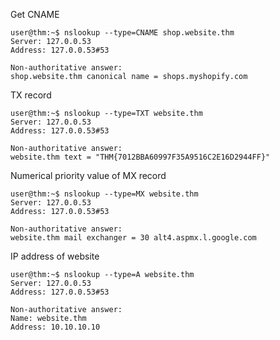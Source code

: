 Get CNAME

```
user@thm:~$ nslookup --type=CNAME shop.website.thm
Server: 127.0.0.53
Address: 127.0.0.53#53

Non-authoritative answer:
shop.website.thm canonical name = shops.myshopify.com

```

TX record

```
user@thm:~$ nslookup --type=TXT website.thm
Server: 127.0.0.53
Address: 127.0.0.53#53

Non-authoritative answer:
website.thm text = "THM{7012BBA60997F35A9516C2E16D2944FF}"
```

Numerical priority value of MX record

```
user@thm:~$ nslookup --type=MX website.thm
Server: 127.0.0.53
Address: 127.0.0.53#53

Non-authoritative answer:
website.thm mail exchanger = 30 alt4.aspmx.l.google.com
```

IP address of website

```
user@thm:~$ nslookup --type=A website.thm
Server: 127.0.0.53
Address: 127.0.0.53#53

Non-authoritative answer:
Name: website.thm
Address: 10.10.10.10
```
